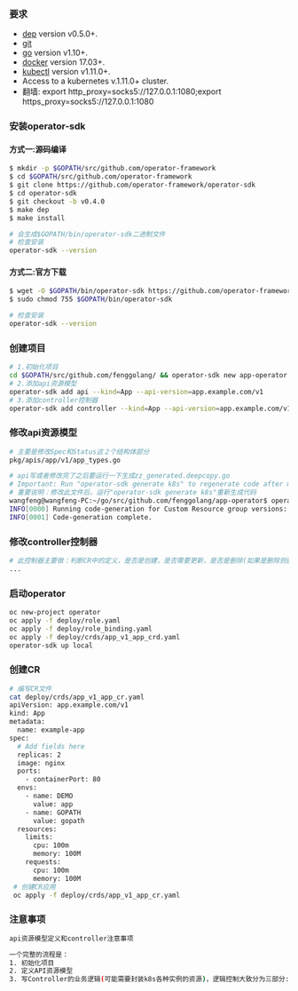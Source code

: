 ### 要求

- [dep](https://golang.github.io/dep/docs/installation.html) version v0.5.0+.
- [git](https://git-scm.com/downloads)
- [go](https://golang.org/dl/) version v1.10+.
- [docker](https://docs.docker.com/install/) version 17.03+.
- [kubectl](https://kubernetes.io/docs/tasks/tools/install-kubectl/) version v1.11.0+.
- Access to a kubernetes v.1.11.0+ cluster.
- 翻墙: export http_proxy=socks5://127.0.0.1:1080;export https_proxy=socks5://127.0.0.1:1080

### 安装operator-sdk

#### 方式一:源码编译

```bash
$ mkdir -p $GOPATH/src/github.com/operator-framework
$ cd $GOPATH/src/github.com/operator-framework
$ git clone https://github.com/operator-framework/operator-sdk
$ cd operator-sdk
$ git checkout -b v0.4.0
$ make dep
$ make install

# 会生成$GOPATH/bin/operator-sdk二进制文件
# 检查安装
operator-sdk --version
```

#### 方式二:官方下载

```bash
$ wget -O $GOPATH/bin/operator-sdk https://github.com/operator-framework/operator- sdk/releases/download/v0.4.0/operator-sdk-v0.4.0-x86_64-linux-gnu
$ sudo chmod 755 $GOPATH/bin/operator-sdk

# 检查安装
operator-sdk --version
```

### 创建项目

```bash
# 1.初始化项目
cd $GOPATH/src/github.com/fenggolang/ && operator-sdk new app-operator
# 2.添加api资源模型
operator-sdk add api --kind=App --api-version=app.example.com/v1
# 3.添加controller控制器
operator-sdk add controller --kind=App --api-version=app.example.com/v1
```

### 修改api资源模型

```bash
# 主要是修改Spec和Status这２个结构体部分
pkg/apis/app/v1/app_types.go

# api写或者修改完了之后要运行一下生成zz_generated.deepcopy.go
# Important: Run "operator-sdk generate k8s" to regenerate code after modifying this file
# 重要说明：修改此文件后，运行"operator-sdk generate k8s"重新生成代码
wangfeng@wangfeng-PC:~/go/src/github.com/fenggolang/app-operator$ operator-sdk generate k8s
INFO[0000] Running code-generation for Custom Resource group versions: [app:[v1], ] 
INFO[0001] Code-generation complete.
```

### 修改controller控制器

```bash
# 此控制器主要做：判断CR中的定义，是否是创建，是否需要更新，是否是删除(如果是删除则删除对应的CRD即可)
...
```

### 启动operator

```bash
oc new-project operator
oc apply -f deploy/role.yaml
oc apply -f deploy/role_binding.yaml
oc apply -f deploy/crds/app_v1_app_crd.yaml
operator-sdk up local
```

### 创建CR

```bash
# 编写CR文件
cat deploy/crds/app_v1_app_cr.yaml
apiVersion: app.example.com/v1
kind: App
metadata:
  name: example-app
spec:
  # Add fields here
  replicas: 2
  image: nginx
  ports:
    - containerPort: 80
  envs:
    - name: DEMO
      value: app
    - name: GOPATH
      value: gopath
  resources:
    limits:
      cpu: 100m
      memory: 100M
    requests:
      cpu: 100m
      memory: 100M
 # 创建CR应用 
 oc apply -f deploy/crds/app_v1_app_cr.yaml 
```

### 注意事项

```bash
api资源模型定义和controller注意事项

一个完整的流程是：
1. 初始化项目
2. 定义API资源模型
3. 写Controller的业务逻辑(可能需要封装k8s各种实例的资源)，逻辑控制大致分为三部分: 拿到自定义api模型之后先判断这个api资源是否存在于k8s集群中，如果存在的话就需要判断它是否需要更新，如果需要更新那就更新，如果不需要更新那就不做任何处理;如果不存在就需要创建它与之关联的资源模型
```

